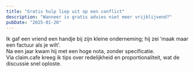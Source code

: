```yaml
---
title: "Gratis hulp liep uit op een conflict"
description: "Wanneer is gratis advies niet meer vrijblijvend?"
pubDate: "2025-01-20"
---
```


Ik gaf een vriend een handje bij zijn kleine onderneming; hij zei ‘maak maar een factuur als je wilt’.  
Na een jaar kwam hij met een hoge nota, zonder specificatie.  
Via claim.cafe kreeg ik tips over redelijkheid en proportionaliteit, wat de discussie snel oploste.  
